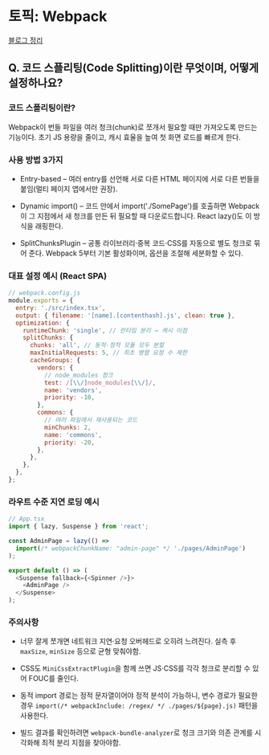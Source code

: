 # 토픽: Webpack

[블로그 정리](https://yoolllog.tistory.com/47)

## Q. 코드 스플리팅(Code Splitting)이란 무엇이며, 어떻게 설정하나요?

### 코드 스플리팅이란?

Webpack이 번들 파일을 여러 청크(chunk)로 쪼개서 필요할 때만 가져오도록 만드는 기능이다. 초기 JS 용량을 줄이고, 캐시 효율을 높여 첫 화면 로드를 빠르게 한다.

### 사용 방법 3가지

- Entry-based – 여러 entry를 선언해 서로 다른 HTML 페이지에 서로 다른 번들을 붙임(멀티 페이지 앱에서만 권장).

- Dynamic import() – 코드 안에서 import('./SomePage')를 호출하면 Webpack이 그 지점에서 새 청크를 만든 뒤 필요할 때 다운로드합니다. React lazy()도 이 방식을 래핑한다.

- SplitChunksPlugin – 공통 라이브러리·중복 코드·CSS를 자동으로 별도 청크로 묶어 준다. Webpack 5부터 기본 활성화이며, 옵션을 조절해 세분화할 수 있다.

### 대표 설정 예시 (React SPA)

```js
// webpack.config.js
module.exports = {
  entry: './src/index.tsx',
  output: { filename: '[name].[contenthash].js', clean: true },
  optimization: {
    runtimeChunk: 'single', // 런타임 분리 → 캐시 이점
    splitChunks: {
      chunks: 'all', // 동적·정적 모듈 모두 분할
      maxInitialRequests: 5, // 최초 병렬 요청 수 제한
      cacheGroups: {
        vendors: {
          // node_modules 청크
          test: /[\\/]node_modules[\\/]/,
          name: 'vendors',
          priority: -10,
        },
        commons: {
          // 여러 파일에서 재사용되는 코드
          minChunks: 2,
          name: 'commons',
          priority: -20,
        },
      },
    },
  },
};
```

### 라우트 수준 지연 로딩 예시

```js
// App.tsx
import { lazy, Suspense } from 'react';

const AdminPage = lazy(() =>
  import(/* webpackChunkName: "admin-page" */ './pages/AdminPage')
);

export default () => (
  <Suspense fallback={<Spinner />}>
    <AdminPage />
  </Suspense>
);
```

### 주의사항

- 너무 잘게 쪼개면 네트워크 지연·요청 오버헤드로 오히려 느려진다. 실측 후 `maxSize`, `minSize` 등으로 균형 맞춰야함.

- CSS도 `MiniCssExtractPlugin`을 함께 쓰면 JS·CSS를 각각 청크로 분리할 수 있어 FOUC를 줄인다.

- 동적 import 경로는 정적 문자열이어야 정적 분석이 가능하니, 변수 경로가 필요한 경우 `import(/* webpackInclude: /regex/ */ ./pages/${page}.js)` 패턴을 사용한다.

- 빌드 결과를 확인하려면 `webpack-bundle-analyzer`로 청크 크기와 의존 관계를 시각화해 최적 분리 지점을 찾아야함.
